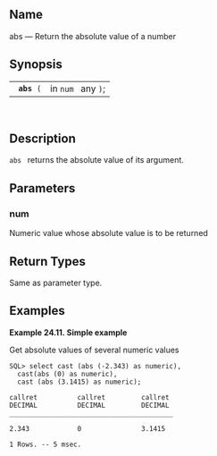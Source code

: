 <div id="fn_abs" class="refentry">

<div class="titlepage">

</div>

<div class="refnamediv">

## Name

abs — Return the absolute value of a number

</div>

<div class="refsynopsisdiv">

## Synopsis

<div id="fsyn_abs" class="funcsynopsis">

|                  |                    |
|------------------|--------------------|
| ` `**`abs`**` (` | in `num ` any `)`; |

<div class="funcprototype-spacer">

 

</div>

</div>

</div>

<div id="desc_abs" class="refsect1">

## Description

`abs ` returns the absolute value of its argument.

</div>

<div id="params_abs" class="refsect1">

## Parameters

<div id="id80267" class="refsect2">

### num

<span class="type">Numeric </span> value whose absolute value is to be
returned

</div>

</div>

<div id="ret_abs" class="refsect1">

## Return Types

Same as parameter type.

</div>

<div id="examples_abs" class="refsect1">

## Examples

<div id="ex_abs" class="example">

**Example 24.11. Simple example**

<div class="example-contents">

Get absolute values of several numeric values

``` screen
SQL> select cast (abs (-2.343) as numeric),
  cast(abs (0) as numeric),
  cast (abs (3.1415) as numeric);

callret          callret         callret
DECIMAL          DECIMAL         DECIMAL
_________________________________________

2.343            0               3.1415

1 Rows. -- 5 msec.
      
```

</div>

</div>

  

</div>

</div>
